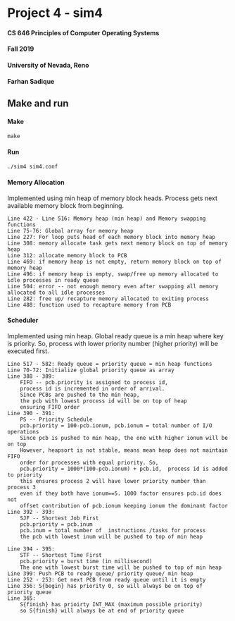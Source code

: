 # Project 4 - sim4

#### CS 646 Principles of Computer Operating Systems

#### Fall 2019

#### University of Nevada, Reno

#### Farhan Sadique


## Make and run

#### Make
```
make
```

#### Run
```
./sim4 sim4.conf
```

#### Memory Allocation

Implemented using min heap of memory block heads. 
Process gets next available memory block from beginning.

```
Line 422 - Line 516: Memory heap (min heap) and Memory swapping functions
Line 75-76: Global array for memory heap
Line 227: For loop puts head of each memory block into memory heap
Line 308: memory allocate task gets next memory block on top of memory heap
Line 312: allocate memory block to PCB 
Line 469: if memory heap is not empty, return memory block on top of memory heap
Line 496: if memory heap is empty, swap/free up memory allocated to idle processes in ready queue
Line 504: error -- not enough memory even after swapping all memory allocated to all idle processes
Line 282: free up/ recapture memory allocated to exiting process
Line 488: function used to recapture memory from PCB
```

#### Scheduler

Implemented using min heap. 
Global ready queue is a min heap where key is priority.
So, process with lower priority number (higher priority) will be executed first.

```
Line 517 - 582: Ready queue = priority queue = min heap functions
Line 70-72: Initialize global priority queue as array
Line 388 - 389: 
    FIFO -- pcb.priority is assigned to process id, 
    process id is incremented in order of arrival. 
    Since PCBs are pushed to the min heap, 
    the pcb with lowest process id will be on top of heap
    ensuring FIFO order
Line 390 - 391:
    PS -- Priority Schedule
    pcb.priority = 100-pcb.ionum, pcb.ionum = total number of I/O operations
    Since pcb is pushed to min heap, the one with higher ionum will be on top
    However, heapsort is not stable, means mean heap does not maintain FIFO 
    order for processes with equal priority. So, 
    pcb.priority = 1000*(100-pcb.ionum) + pcb.id,  process id is added to priority
    this ensures process 2 will have lower priority number than process 3
    even if they both have ionum==5. 1000 factor ensures pcb.id does not
    offset contribution of pcb.ionum keeping ionum the dominant factor
Line 392 - 393:
    SJF -- Shortest Job First
    pcb.priority = pcb.inum
    pcb.inum = total number of  instructions /tasks for process
    the pcb with lowest inum will be pushed to top of min heap
    
Line 394 - 395:
    STF -- Shortest Time First
    pcb.priority = burst time (in millisecond)
    The one with lowest burst time will be pushed to top of min heap
Line 399: Push PCB to ready queue/ priority queue/ min heap
Line 252 - 253: Get next PCB from ready queue until it is empty
Line 356: S{begin} has priority 0, so will always be on top of priority queue
Line 365: 
    S{finish} has prioirty INT_MAX (maximum possible priority) 
    so S{finish} will always be at end of priority queue
```
